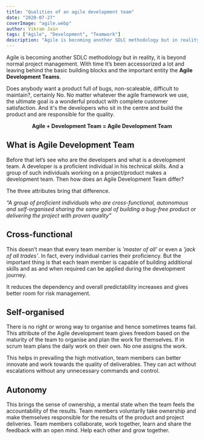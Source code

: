 ```yaml
---
title: "Qualities of an agile development team"
date: "2020-07-27"
coverImage: "agile.webp"
author: Vikram Jain
tags: ["Agile", "Development", "Teamwork"]
description: "Agile is becoming another SDLC methodology but in reality, it is beyond normal project management. With time It’s been accessorized a lot and leaving behind the basic building blocks and the important entity the Agile Development Teams."
---
```


Agile is becoming another SDLC methodology but in reality, it is beyond normal project management. With time It’s been accessorized a lot and leaving behind the basic building blocks and the important entity the **Agile Development Teams**. 

Does anybody want a product full of bugs, non-scaleable, difficult to maintain?, certainly No.
No matter whatever the agile framework we use, the ultimate goal is a wonderful product with complete customer satisfaction. And it's the developers who sit in the centre and build the product and are responsible for the quality.

**<p style="text-align: center;">Agile + Development Team = Agile Development Team</p>**

## What is Agile Development Team

Before that let’s see who are the developers and what is a development team. A developer is a proficient individual in his technical skills. And a group of such individuals working on a project/product makes a development team. Then how does an Agile Development Team differ? 

The three attributes bring that difference.

*“A group of proficient individuals who are cross-functional, autonomous and self-organised sharing the same goal of building a bug-free product or delivering the project with proven quality”*

## Cross-functional

This doesn’t mean that every team member is *'master of all'* or even a *'jack of all trades'*. In fact, every individual carries their proficiency. But the important thing is that each team member is capable of building additional skills and as and when required can be applied during the development journey.

It reduces the dependency and overall predictability increases and gives better room for risk management. 

## Self-organised

There is no right or wrong way to organise and hence sometimes teams fail. This attribute of the Agile development team gives freedom based on the maturity of the team to organise and plan the work for themselves. If in scrum team plans the daily work on their own. No one assigns the work.

This helps in prevailing the high motivation, team members can better innovate and work towards the quality of deliverables. They can act without escalations without any unnecessary commands and control.


## Autonomy

This brings the sense of ownership, a mental state when the team feels the accountability of the results. Team members voluntarily take ownership and make themselves responsible for the results of the product and project deliveries. Team members collaborate, work together, learn and share the feedback with an open mind. Help each other and grow together.
